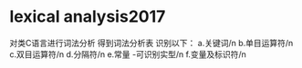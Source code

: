 # lexical analysis2017
对类C语言进行词法分析 得到词法分析表
识别以下：
a.关键词/n
b.单目运算符/n
c.双目运算符/n
d.分隔符/n
e.常量 -可识别实型/n
f.变量及标识符/n
